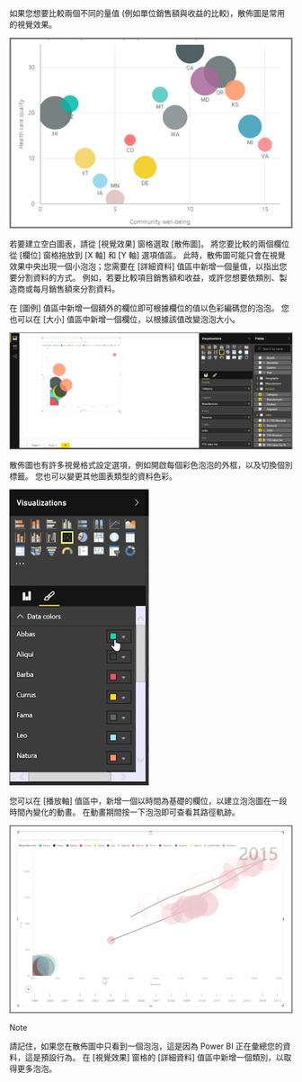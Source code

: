 如果您想要比較兩個不同的量值 (例如單位銷售額與收益的比較)，散佈圖是常用的視覺效果。

![](media/3-7-create-scatter-charts/3-7_1.png)

若要建立空白圖表，請從 [視覺效果] 窗格選取 [散佈圖]。 將您要比較的兩個欄位從 [欄位] 窗格拖放到 [X 軸] 和 [Y 軸] 選項值區。 此時，散佈圖可能只會在視覺效果中央出現一個小泡泡；您需要在 [詳細資料] 值區中新增一個量值，以指出您要分割資料的方式。 例如，若要比較項目銷售額和收益，或許您想要依類別、製造商或每月銷售額來分割資料。

在 [圖例] 值區中新增一個額外的欄位即可根據欄位的值以色彩編碼您的泡泡。 您也可以在 [大小] 值區中新增一個欄位，以根據該值改變泡泡大小。

![](media/3-7-create-scatter-charts/3-7_2.png)

散佈圖也有許多視覺格式設定選項，例如開啟每個彩色泡泡的外框，以及切換個別標籤。 您也可以變更其他圖表類型的資料色彩。

![](media/3-7-create-scatter-charts/3-7_3.png)

您可以在 [播放軸] 值區中，新增一個以時間為基礎的欄位，以建立泡泡圖在一段時間內變化的動畫。 在動畫期間按一下泡泡即可查看其路徑軌跡。

![](media/3-7-create-scatter-charts/3-7_4.png)

>[!NOTE]
>請記住，如果您在散佈圖中只看到一個泡泡，這是因為 Power BI 正在彙總您的資料，這是預設行為。 在 [視覺效果]  窗格的 [詳細資料] 值區中新增一個類別，以取得更多泡泡。
> 
> 

